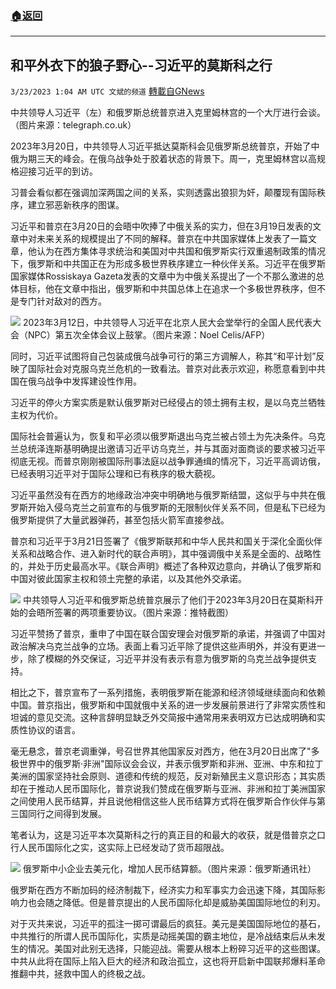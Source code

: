 ###  [:house:返回](README.md)
---


## 和平外衣下的狼子野心--习近平的莫斯科之行
`3/23/2023 1:04 AM UTC 文斌的频道` [轉載自GNews](https://gnews.org/articles/1037631)

中共领导人习近平（左）和俄罗斯总统普京进入克里姆林宫的一个大厅进行会谈。（图片来源：telegraph.co.uk）

2023年3月20日，中共领导人习近平抵达莫斯科会见俄罗斯总统普京，开始了中俄为期三天的峰会。在俄乌战争处于胶着状态的背景下。周一，克里姆林宫以高规格迎接习近平的到访。

习普会看似都在强调加深两国之间的关系，实则透露出狼狈为奸，颠覆现有国际秩序，建立邪恶新秩序的图谋。

习近平和普京在3月20日的会晤中吹捧了中俄关系的实力，但在3月19日发表的文章中对未来关系的规模提出了不同的解释。普京在中共国家媒体上发表了一篇文章，他认为在西方集体寻求统治和美国对中共国和俄罗斯实行双重遏制政策的情况下，俄罗斯和中共国正在为形成多极世界秩序建立一种伙伴关系。习近平在俄罗斯国家媒体Rossiskaya Gazeta发表的文章中为中俄关系提出了一个不那么激进的总体目标，他在文章中指出，俄罗斯和中共国总体上在追求一个多极世界秩序，但不是专门针对敌对的西方。

![](https://i.imgur.com/fqfkU2X.jpg)
2023年3月12日，中共领导人习近平在北京人民大会堂举行的全国人民代表大会（NPC）第五次全体会议上鼓掌。（图片来源：Noel Celis/AFP）

同时，习近平试图将自己包装成俄乌战争可行的第三方调解人，称其“和平计划”反映了国际社会对克服乌克兰危机的一致看法。普京对此表示欢迎，称愿意看到中共国在俄乌战争中发挥建设性作用。

习近平的停火方案实质是默认俄罗斯对已经侵占的领土拥有主权，是以乌克兰牺牲主权为代价。

国际社会普遍认为，恢复和平必须以俄罗斯退出乌克兰被占领土为先决条件。乌克兰总统泽连斯基明确提出邀请习近平访乌克兰，并与其面对面商谈的要求被习近平彻底无视。而普京刚刚被国际刑事法庭以战争罪通缉的情况下，习近平高调访俄，已经表明习近平对于国际公理和已有秩序的极大藐视。

习近平虽然没有在西方的地缘政治冲突中明确地与俄罗斯结盟，这似乎与中共在俄罗斯开始入侵乌克兰之前宣布的与俄罗斯的无限制伙伴关系不同，但是私下已经为俄罗斯提供了大量武器弹药，甚至包括火箭军直接参战。

普京和习近平于3月21日签署了《俄罗斯联邦和中华人民共和国关于深化全面伙伴关系和战略合作、进入新时代的联合声明》，其中强调俄中关系是全面的、战略性的，并处于历史最高水平。《联合声明》概述了各种双边意向，并确认了俄罗斯和中国对彼此国家主权和领土完整的承诺，以及其他外交承诺。

![](https://i.imgur.com/6MjtLXT.png)
中共领导人习近平和俄罗斯总统普京展示了他们于2023年3月20日在莫斯科开始的会晤所签署的两项重要协议。（图片来源：推特截图）

习近平赞扬了普京，重申了中国在联合国安理会对俄罗斯的承诺，并强调了中国对政治解决乌克兰战争的立场。表面上看习近平除了提供这些声明外，并没有更进一步，除了模糊的外交保证，习近平并没有表示有意为俄罗斯的乌克兰战争提供支持。

相比之下，普京宣布了一系列措施，表明俄罗斯在能源和经济领域继续面向和依赖中国。普京指出，俄罗斯和中国就俄中关系的进一步发展前景进行了非常实质性和坦诚的意见交流。这种言辞明显缺乏外交简报中通常用来表明双方已达成明确和实质性协议的语言。

毫无悬念，普京老调重弹，号召世界其他国家反对西方，他在3月20日出席了"多极世界中的俄罗斯·非洲"国际议会会议，并表示俄罗斯和非洲、亚洲、中东和拉丁美洲的国家坚持社会原则、道德和传统的规范，反对新殖民主义意识形态；其实质却在于推动人民币国际化，普京说我们赞成在俄罗斯与亚洲、非洲和拉丁美洲国家之间使用人民币结算，并且说他相信这些人民币结算方式将在俄罗斯合作伙伴与第三国同行之间得到发展。

笔者认为，这是习近平本次莫斯科之行的真正目的和最大的收获，就是借普京之口行人民币国际化之实，这实际上已经发动了货币超限战。

![](https://i.imgur.com/2ftwFAV.jpg)
 俄罗斯中小企业去美元化，增加人民币结算额。（图片来源：俄罗斯通讯社）


俄罗斯在西方不断加码的经济制裁下，经济实力和军事实力会迅速下降，其国际影响力也会随之降低。但是普京提出的人民币国际化却是威胁美国国际地位的利刃。

对于灭共来说，习近平的孤注一掷可谓最后的疯狂。美元是美国国际地位的基石，中共推行的所谓人民币国际化，实质是动摇美国的霸主地位，是冷战结束后从未发生的情况。美国对此别无选择，只能迎战。需要从根本上粉碎习近平的这些图谋。中共从此将在国际上陷入巨大的经济和政治孤立，这也将开启新中国联邦爆料革命推翻中共，拯救中国人的终极之战。

